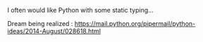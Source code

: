 I often would like Python with some static typing...

Dream being realized : https://mail.python.org/pipermail/python-ideas/2014-August/028618.html

